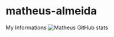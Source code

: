 # matheus-almeida
My Informations
![Matheus GitHub stats](https://github-readme-stats.vercel.app/api?username=matheus-almeida27&show_icons=true&theme=radical)
